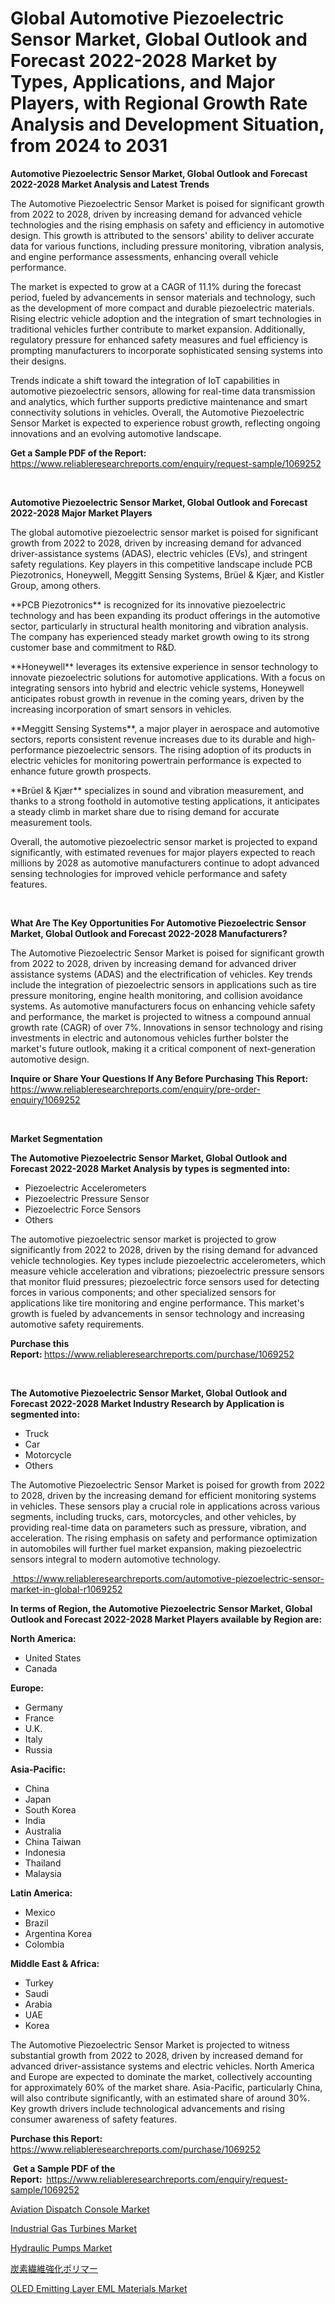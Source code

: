 <p><h1>Global Automotive Piezoelectric Sensor Market, Global Outlook and Forecast 2022-2028 Market by Types, Applications, and Major Players, with Regional Growth Rate Analysis and Development Situation, from 2024 to 2031</h1></p><p><strong>Automotive Piezoelectric Sensor Market, Global Outlook and Forecast 2022-2028 Market Analysis and Latest Trends</strong></p>
<p><p>The Automotive Piezoelectric Sensor Market is poised for significant growth from 2022 to 2028, driven by increasing demand for advanced vehicle technologies and the rising emphasis on safety and efficiency in automotive design. This growth is attributed to the sensors' ability to deliver accurate data for various functions, including pressure monitoring, vibration analysis, and engine performance assessments, enhancing overall vehicle performance.</p><p>The market is expected to grow at a CAGR of 11.1% during the forecast period, fueled by advancements in sensor materials and technology, such as the development of more compact and durable piezoelectric materials. Rising electric vehicle adoption and the integration of smart technologies in traditional vehicles further contribute to market expansion. Additionally, regulatory pressure for enhanced safety measures and fuel efficiency is prompting manufacturers to incorporate sophisticated sensing systems into their designs. </p><p>Trends indicate a shift toward the integration of IoT capabilities in automotive piezoelectric sensors, allowing for real-time data transmission and analytics, which further supports predictive maintenance and smart connectivity solutions in vehicles. Overall, the Automotive Piezoelectric Sensor Market is expected to experience robust growth, reflecting ongoing innovations and an evolving automotive landscape.</p></p>
<p><strong>Get a Sample PDF of the Report:&nbsp;</strong> <a href="https://www.reliableresearchreports.com/enquiry/request-sample/1069252">https://www.reliableresearchreports.com/enquiry/request-sample/1069252</a></p>
<p>&nbsp;</p>
<p><strong>Automotive Piezoelectric Sensor Market, Global Outlook and Forecast 2022-2028 Major Market Players</strong></p>
<p><p>The global automotive piezoelectric sensor market is poised for significant growth from 2022 to 2028, driven by increasing demand for advanced driver-assistance systems (ADAS), electric vehicles (EVs), and stringent safety regulations. Key players in this competitive landscape include PCB Piezotronics, Honeywell, Meggitt Sensing Systems, Brüel & Kjær, and Kistler Group, among others.</p><p>**PCB Piezotronics** is recognized for its innovative piezoelectric technology and has been expanding its product offerings in the automotive sector, particularly in structural health monitoring and vibration analysis. The company has experienced steady market growth owing to its strong customer base and commitment to R&D.</p><p>**Honeywell** leverages its extensive experience in sensor technology to innovate piezoelectric solutions for automotive applications. With a focus on integrating sensors into hybrid and electric vehicle systems, Honeywell anticipates robust growth in revenue in the coming years, driven by the increasing incorporation of smart sensors in vehicles.</p><p>**Meggitt Sensing Systems**, a major player in aerospace and automotive sectors, reports consistent revenue increases due to its durable and high-performance piezoelectric sensors. The rising adoption of its products in electric vehicles for monitoring powertrain performance is expected to enhance future growth prospects.</p><p>**Brüel & Kjær** specializes in sound and vibration measurement, and thanks to a strong foothold in automotive testing applications, it anticipates a steady climb in market share due to rising demand for accurate measurement tools.</p><p>Overall, the automotive piezoelectric sensor market is projected to expand significantly, with estimated revenues for major players expected to reach millions by 2028 as automotive manufacturers continue to adopt advanced sensing technologies for improved vehicle performance and safety features.</p></p>
<p>&nbsp;</p>
<p><strong>What Are The Key Opportunities For Automotive Piezoelectric Sensor Market, Global Outlook and Forecast 2022-2028 Manufacturers?</strong></p>
<p><p>The Automotive Piezoelectric Sensor Market is poised for significant growth from 2022 to 2028, driven by increasing demand for advanced driver assistance systems (ADAS) and the electrification of vehicles. Key trends include the integration of piezoelectric sensors in applications such as tire pressure monitoring, engine health monitoring, and collision avoidance systems. As automotive manufacturers focus on enhancing vehicle safety and performance, the market is projected to witness a compound annual growth rate (CAGR) of over 7%. Innovations in sensor technology and rising investments in electric and autonomous vehicles further bolster the market's future outlook, making it a critical component of next-generation automotive design.</p></p>
<p><strong>Inquire or Share Your Questions If Any Before Purchasing This Report:</strong> <a href="https://www.reliableresearchreports.com/enquiry/pre-order-enquiry/1069252">https://www.reliableresearchreports.com/enquiry/pre-order-enquiry/1069252</a></p>
<p>&nbsp;</p>
<p><strong>Market Segmentation</strong></p>
<p><strong>The Automotive Piezoelectric Sensor Market, Global Outlook and Forecast 2022-2028 Market Analysis by types is segmented into:</strong></p>
<p><ul><li>Piezoelectric Accelerometers</li><li>Piezoelectric Pressure Sensor</li><li>Piezoelectric Force Sensors</li><li>Others</li></ul></p>
<p><p>The automotive piezoelectric sensor market is projected to grow significantly from 2022 to 2028, driven by the rising demand for advanced vehicle technologies. Key types include piezoelectric accelerometers, which measure vehicle acceleration and vibrations; piezoelectric pressure sensors that monitor fluid pressures; piezoelectric force sensors used for detecting forces in various components; and other specialized sensors for applications like tire monitoring and engine performance. This market's growth is fueled by advancements in sensor technology and increasing automotive safety requirements.</p></p>
<p><strong>Purchase this Report:&nbsp;</strong><a href="https://www.reliableresearchreports.com/purchase/1069252">https://www.reliableresearchreports.com/purchase/1069252</a></p>
<p>&nbsp;</p>
<p><strong>The Automotive Piezoelectric Sensor Market, Global Outlook and Forecast 2022-2028 Market Industry Research by Application is segmented into:</strong></p>
<p><ul><li>Truck</li><li>Car</li><li>Motorcycle</li><li>Others</li></ul></p>
<p><p>The Automotive Piezoelectric Sensor Market is poised for growth from 2022 to 2028, driven by the increasing demand for efficient monitoring systems in vehicles. These sensors play a crucial role in applications across various segments, including trucks, cars, motorcycles, and other vehicles, by providing real-time data on parameters such as pressure, vibration, and acceleration. The rising emphasis on safety and performance optimization in automobiles will further fuel market expansion, making piezoelectric sensors integral to modern automotive technology.</p></p>
<p><a href="https://www.reliableresearchreports.com/automotive-piezoelectric-sensor-market-in-global-r1069252">&nbsp;https://www.reliableresearchreports.com/automotive-piezoelectric-sensor-market-in-global-r1069252</a></p>
<p><strong>In terms of Region, the Automotive Piezoelectric Sensor Market, Global Outlook and Forecast 2022-2028 Market Players available by Region are:</strong></p>
<p>
    <p> <strong> North America: </strong>
        <ul>
            <li>United States</li>
            <li>Canada</li>
        </ul>
        </p> 
    <p> <strong> Europe: </strong>
        <ul>
            <li>Germany</li>
            <li>France</li>
            <li>U.K.</li>
            <li>Italy</li>
            <li>Russia</li>
        </ul>
        </p> 
    <p> <strong> Asia-Pacific: </strong>
        <ul>
            <li>China</li>
            <li>Japan</li>
            <li>South Korea</li>
            <li>India</li>
            <li>Australia</li>
            <li>China Taiwan</li>
            <li>Indonesia</li>
            <li>Thailand</li>
            <li>Malaysia</li>
        </ul>
        </p> 
    <p> <strong> Latin America: </strong>
        <ul>
            <li>Mexico</li>
            <li>Brazil</li>
            <li>Argentina Korea</li>
            <li>Colombia</li>
        </ul>
        </p> 
    <p> <strong> Middle East & Africa: </strong>
        <ul>
            <li>Turkey</li>
            <li>Saudi</li>
            <li>Arabia</li>
            <li>UAE</li>
            <li>Korea</li>
        </ul>
    </p>
    </p>
<p><p>The Automotive Piezoelectric Sensor Market is projected to witness substantial growth from 2022 to 2028, driven by increased demand for advanced driver-assistance systems and electric vehicles. North America and Europe are expected to dominate the market, collectively accounting for approximately 60% of the market share. Asia-Pacific, particularly China, will also contribute significantly, with an estimated share of around 30%. Key growth drivers include technological advancements and rising consumer awareness of safety features.</p></p>
<p><strong>Purchase this Report: </strong><a href="https://www.reliableresearchreports.com/purchase/1069252">https://www.reliableresearchreports.com/purchase/1069252</a></p>
<p>&nbsp;<strong>Get a Sample PDF of the Report:&nbsp;&nbsp;</strong><a href="https://www.reliableresearchreports.com/enquiry/request-sample/1069252">https://www.reliableresearchreports.com/enquiry/request-sample/1069252</a></p>
<p><strong></strong></p>
<p><p><a href="https://medium.com/@veroniceroa846/global-aviation-dispatch-console-industry-research-report-competitive-landscape-market-size-0b829a13e21f">Aviation Dispatch Console Market</a></p><p><a href="https://www.linkedin.com/pulse/global-industrial-gas-turbines-market-opportunities-forecast-z7hve?trackingId=E0njltDlS5quXS2mIF%2FadA%3D%3D">Industrial Gas Turbines Market</a></p><p><a href="https://www.linkedin.com/pulse/hydraulic-pumps-market-share-new-trends-analysis-its-type-lt37e?trackingId=y8otHbFFSz%2BvOK9zmzYmMw%3D%3D">Hydraulic Pumps Market</a></p><p><a href="https://medium.com/@gregoriookeefe2023/%E3%82%B0%E3%83%AD%E3%83%BC%E3%83%90%E3%83%AB%E7%82%AD%E7%B4%A0%E7%B9%8A%E7%B6%AD%E5%BC%B7%E5%8C%96%E3%83%9D%E3%83%AA%E3%83%9E%E3%83%BC%E5%B8%82%E5%A0%B4%E3%81%AE%E7%8A%B6%E6%B3%81-2024%E5%B9%B4-2031%E5%B9%B4-%E3%81%8A%E3%82%88%E3%81%B3%E5%9C%B0%E5%9F%9F-%E8%A3%BD%E5%93%81-%E6%9C%80%E7%B5%82%E7%94%A8%E9%80%94%E5%88%A5%E3%81%AE%E4%BA%88%E6%B8%AC-74a957bea403">炭素繊維強化ポリマー</a></p><p><a href="https://medium.com/@caseywiza1946/oled-emitting-layer-eml-materials-market-outlook-complete-industry-analysis-2024-to-2031-c37b7dbad01e">OLED Emitting Layer EML Materials Market</a></p></p>